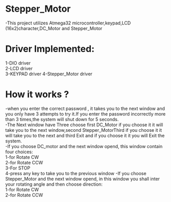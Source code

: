 # Stepper_Motor
-This project utilizes Atmega32 microcontroller,keypad,LCD (16x2)character,DC_Motor and Stepper_Motor  
# Driver Implemented:  
1-DIO driver    
2-LCD driver    
3-KEYPAD driver  4-Stepper_Motor driver
# How it works ?
-when you enter the correct password , it takes you to the next window and you only have 3 attempts to try it.If you enter the password incorrectly more than 3 times,the system will shut down for 5 seconds.  
-The Next window have Three choose first DC_Motor if you choose it it will take you to the next window,second Stepper_MotorThird if you choose it it will take you to the next and third Exit and if you choose it it you will Exit the system.  
-If you choose DC_motor and the next window opend, this window contain four choices:  
1-for Rotate CW  
2-for Rotate CCW  
3-For STOP  
4-press any key to take you to the previous window  -If you choose Stepper_Motor and the next window opend, in this window you shall inter your rotating angle and then choose direction:  
1-for Rotate CW  
2-for Rotate CCW   
   
